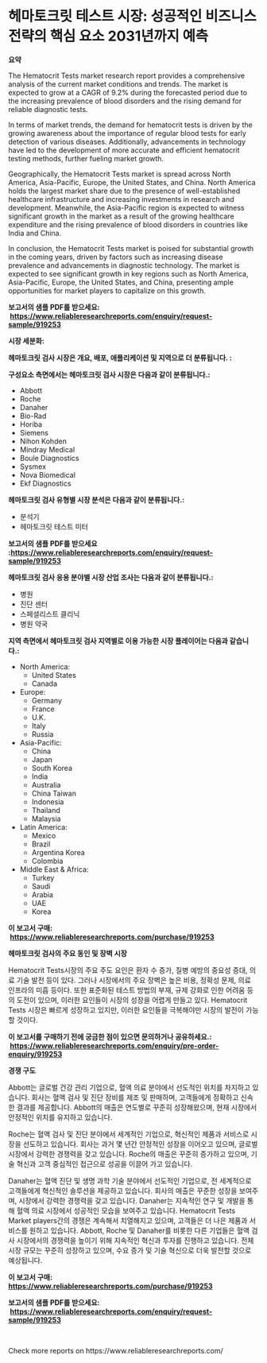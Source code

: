 <p><h1>헤마토크릿 테스트 시장: 성공적인 비즈니스 전략의 핵심 요소 2031년까지 예측</h1></p><p><strong>요약</strong></p>
<p><p>The Hematocrit Tests market research report provides a comprehensive analysis of the current market conditions and trends. The market is expected to grow at a CAGR of 9.2% during the forecasted period due to the increasing prevalence of blood disorders and the rising demand for reliable diagnostic tests.</p><p>In terms of market trends, the demand for hematocrit tests is driven by the growing awareness about the importance of regular blood tests for early detection of various diseases. Additionally, advancements in technology have led to the development of more accurate and efficient hematocrit testing methods, further fueling market growth.</p><p>Geographically, the Hematocrit Tests market is spread across North America, Asia-Pacific, Europe, the United States, and China. North America holds the largest market share due to the presence of well-established healthcare infrastructure and increasing investments in research and development. Meanwhile, the Asia-Pacific region is expected to witness significant growth in the market as a result of the growing healthcare expenditure and the rising prevalence of blood disorders in countries like India and China.</p><p>In conclusion, the Hematocrit Tests market is poised for substantial growth in the coming years, driven by factors such as increasing disease prevalence and advancements in diagnostic technology. The market is expected to see significant growth in key regions such as North America, Asia-Pacific, Europe, the United States, and China, presenting ample opportunities for market players to capitalize on this growth.</p></p>
<p><strong>보고서의 샘플 PDF를 받으세요: &nbsp;<a href="https://www.reliableresearchreports.com/enquiry/request-sample/919253">https://www.reliableresearchreports.com/enquiry/request-sample/919253</a></strong></p>
<p><strong>시장 세분화:</strong></p>
<p><strong> 헤마토크릿 검사 시장은 개요, 배포, 애플리케이션 및 지역으로 더 분류됩니다. :</strong></p>
<p><strong>구성요소 측면에서는 헤마토크릿 검사 시장은 다음과 같이 분류됩니다.:</strong></p>
<p><ul><li>Abbott</li><li>Roche</li><li>Danaher</li><li>Bio-Rad</li><li>Horiba</li><li>Siemens</li><li>Nihon Kohden</li><li>Mindray Medical</li><li>Boule Diagnostics</li><li>Sysmex</li><li>Nova Biomedical</li><li>Ekf Diagnostics</li></ul></p>
<p><strong> 헤마토크릿 검사 유형별 시장 분석은 다음과 같이 분류됩니다.:</strong></p>
<p><ul><li>분석기</li><li>헤마토크릿 테스트 미터</li></ul></p>
<p><strong>보고서의 샘플 PDF를 받으세요 :<a href="https://www.reliableresearchreports.com/enquiry/request-sample/919253">https://www.reliableresearchreports.com/enquiry/request-sample/919253</a></strong></p>
<p><strong> 헤마토크릿 검사 응용 분야별 시장 산업 조사는 다음과 같이 분류됩니다.:</strong></p>
<p><ul><li>병원</li><li>진단 센터</li><li>스페셜리스트 클리닉</li><li>병원 약국</li></ul></p>
<p><strong>지역 측면에서 헤마토크릿 검사 지역별로 이용 가능한 시장 플레이어는 다음과 같습니다.:</strong></p>
<p><ul>
    <li>
        North America:
        <ul>
            <li>United States</li>
            <li>Canada</li>
        </ul>
    </li>
    <li>
        Europe:
        <ul>
            <li>Germany</li>
            <li>France</li>
            <li>U.K.</li>
            <li>Italy</li>
            <li>Russia</li>
        </ul>
    </li>
    <li>
        Asia-Pacific:
        <ul>
            <li>China</li>
            <li>Japan</li>
            <li>South Korea</li>
            <li>India</li>
            <li>Australia</li>
            <li>China Taiwan</li>
            <li>Indonesia</li>
            <li>Thailand</li>
            <li>Malaysia</li>
        </ul>
    </li>
    <li>
        Latin America:
        <ul>
            <li>Mexico</li>
            <li>Brazil</li>
            <li>Argentina Korea</li>
            <li>Colombia</li>
        </ul>
    </li>
    <li>
        Middle East & Africa:
        <ul>
            <li>Turkey</li>
            <li>Saudi</li>
            <li>Arabia</li>
            <li>UAE</li>
            <li>Korea</li>
        </ul>
    </li>
    </ul></p>
<p><strong>이 보고서 구매: &nbsp;<a href="https://www.reliableresearchreports.com/purchase/919253">https://www.reliableresearchreports.com/purchase/919253</a></strong></p>
<p><strong>헤마토크릿 검사의 주요 동인 및 장벽 시장</strong></p>
<p><p>Hematocrit Tests시장의 주요 주도 요인은 환자 수 증가, 질병 예방의 중요성 증대, 의료 기술 발전 등이 있다. 그러나 시장에서의 주요 장벽은 높은 비용, 정확성 문제, 의료 인프라의 미흡 등이다. 또한 표준화된 테스트 방법의 부재, 규제 강화로 인한 어려움 등의 도전이 있으며, 이러한 요인들이 시장의 성장을 어렵게 만들고 있다. Hematocrit Tests 시장은 빠르게 성장하고 있지만, 이러한 요인들을 극복해야만 시장의 발전이 가능할 것이다.</p></p>
<p><strong>이 보고서를 구매하기 전에 궁금한 점이 있으면 문의하거나 공유하세요.: &nbsp;<a href="https://www.reliableresearchreports.com/enquiry/pre-order-enquiry/919253">https://www.reliableresearchreports.com/enquiry/pre-order-enquiry/919253</a></strong></p>
<p><strong>경쟁 구도</strong></p>
<p><p>Abbott는 글로벌 건강 관리 기업으로, 혈액 의료 분야에서 선도적인 위치를 차지하고 있습니다. 회사는 혈액 검사 및 진단 장비를 제조 및 판매하며, 고객들에게 정확하고 신속한 결과를 제공합니다. Abbott의 매출은 연도별로 꾸준히 성장해왔으며, 현재 시장에서 안정적인 위치를 유지하고 있습니다.</p><p>Roche는 혈액 검사 및 진단 분야에서 세계적인 기업으로, 혁신적인 제품과 서비스로 시장을 선도하고 있습니다. 회사는 과거 몇 년간 안정적인 성장을 이어오고 있으며, 글로벌 시장에서 강력한 경쟁력을 갖고 있습니다. Roche의 매출은 꾸준히 증가하고 있으며, 기술 혁신과 고객 중심적인 접근으로 성공을 이끌어 가고 있습니다.</p><p>Danaher는 혈액 진단 및 생명 과학 기술 분야에서 선도적인 기업으로, 전 세계적으로 고객들에게 혁신적인 솔루션을 제공하고 있습니다. 회사의 매출은 꾸준한 성장을 보여주며, 시장에서 강력한 경쟁력을 갖고 있습니다. Danaher는 지속적인 연구 및 개발을 통해 혈액 의료 시장에서 성공적인 모습을 보여주고 있습니다. Hematocrit Tests Market players간의 경쟁은 계속해서 치열해지고 있으며, 고객들은 더 나은 제품과 서비스를 원하고 있습니다. Abbott, Roche 및 Danaher를 비롯한 다른 기업들은 혈액 검사 시장에서의 경쟁력을 높이기 위해 지속적인 혁신과 투자를 진행하고 있습니다. 전체 시장 규모는 꾸준히 성장하고 있으며, 수요 증가 및 기술 혁신으로 더욱 발전할 것으로 예상됩니다.</p></p>
<p><strong>이 보고서 구매: &nbsp; <a href="https://www.reliableresearchreports.com/purchase/919253">https://www.reliableresearchreports.com/purchase/919253</a></strong></p>
<p><strong>보고서의 샘플 PDF를 받으세요: &nbsp;<a href="https://www.reliableresearchreports.com/enquiry/request-sample/919253">https://www.reliableresearchreports.com/enquiry/request-sample/919253</a></strong><strong></strong></p>
<p>&nbsp;</p>
<p>Check more reports on https://www.reliableresearchreports.com/</p>